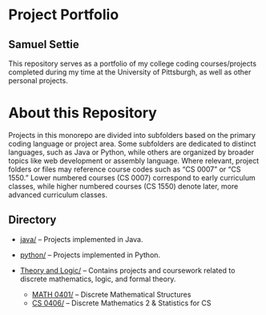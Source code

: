 # Project Portfolio 

## Samuel Settie

This repository serves as a portfolio of my college coding courses/projects completed during my time at the University of Pittsburgh, as well as other personal projects.

# About this Repository

Projects in this monorepo are divided into subfolders based on the primary coding language or project area. Some subfolders are dedicated to distinct languages, such as Java or Python, while others are organized by broader topics like web development or assembly language. Where relevant, project folders or files may reference course codes such as “CS 0007” or “CS 1550.” Lower numbered courses (CS 0007) correspond to early curriculum classes, while higher numbered courses (CS 1550) denote later, more advanced curriculum classes.

## Directory

- [java/](java) – Projects implemented in Java.

- [python/](python) – Projects implemented in Python.

- [Theory and Logic/](Theory%20and%20Logic) – Contains projects and coursework related to discrete mathematics, logic, and formal theory.
  - [MATH 0401/](Theory%20and%20Logic/MATH%200401) – Discrete Mathematical Structures  
  - [CS 0406/](Theory%20and%20Logic/CS%200406) – Discrete Mathematics 2 & Statistics for CS